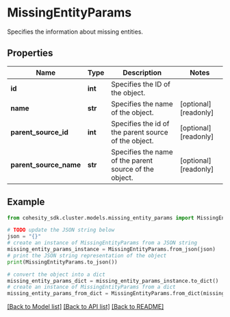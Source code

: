 # MissingEntityParams

Specifies the information about missing entities.

## Properties

Name | Type | Description | Notes
------------ | ------------- | ------------- | -------------
**id** | **int** | Specifies the ID of the object. | 
**name** | **str** | Specifies the name of the object. | [optional] [readonly] 
**parent_source_id** | **int** | Specifies the id of the parent source of the object. | [optional] [readonly] 
**parent_source_name** | **str** | Specifies the name of the parent source of the object. | [optional] [readonly] 

## Example

```python
from cohesity_sdk.cluster.models.missing_entity_params import MissingEntityParams

# TODO update the JSON string below
json = "{}"
# create an instance of MissingEntityParams from a JSON string
missing_entity_params_instance = MissingEntityParams.from_json(json)
# print the JSON string representation of the object
print(MissingEntityParams.to_json())

# convert the object into a dict
missing_entity_params_dict = missing_entity_params_instance.to_dict()
# create an instance of MissingEntityParams from a dict
missing_entity_params_from_dict = MissingEntityParams.from_dict(missing_entity_params_dict)
```
[[Back to Model list]](../README.md#documentation-for-models) [[Back to API list]](../README.md#documentation-for-api-endpoints) [[Back to README]](../README.md)


